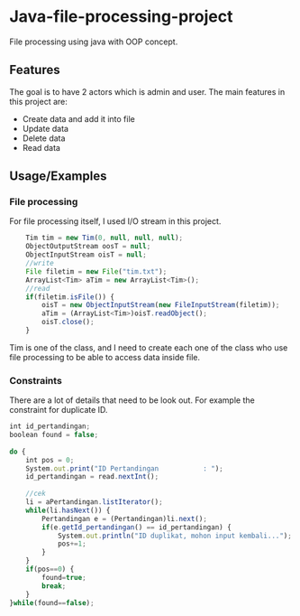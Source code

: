 
# Java-file-processing-project

File processing using java with OOP concept.




## Features
The goal is to have 2 actors which is admin and user. The main features in this project are:
- Create data and add it into file
- Update data
- Delete data
- Read data

## Usage/Examples

### File processing
For file processing itself, I used I/O stream in this project.

```javascript
	Tim tim = new Tim(0, null, null, null);
	ObjectOutputStream oosT = null;
	ObjectInputStream oisT = null;
	//write
	File filetim = new File("tim.txt");
	ArrayList<Tim> aTim = new ArrayList<Tim>();
	//read
	if(filetim.isFile()) {
		oisT = new ObjectInputStream(new FileInputStream(filetim));
		aTim = (ArrayList<Tim>)oisT.readObject();
		oisT.close();
	}
```
Tim is one of the class, and I need to create each one of the
class who use file processing to be able to access data inside file.

### Constraints
There are a lot of details that need to be look out. For example
the constraint for duplicate ID.

```javascript
int id_pertandingan;
boolean found = false;
							
do {
	int pos = 0;
	System.out.print("ID Pertandingan           : ");
	id_pertandingan = read.nextInt();
								
	//cek
	li = aPertandingan.listIterator();
	while(li.hasNext()) {
		Pertandingan e = (Pertandingan)li.next();
	    if(e.getId_pertandingan() == id_pertandingan) {
			System.out.println("ID duplikat, mohon input kembali...");
			pos+=1;
		}
	}
	if(pos==0) {
		found=true;
		break;
	}
}while(found==false);
```
